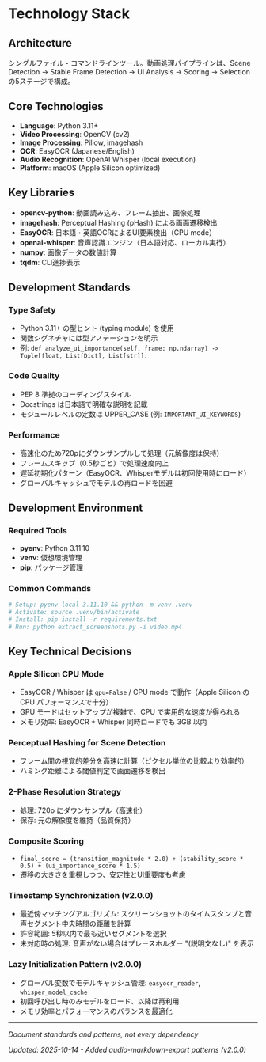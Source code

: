 # Technology Stack

## Architecture

シングルファイル・コマンドラインツール。動画処理パイプラインは、Scene Detection → Stable Frame Detection → UI Analysis → Scoring → Selection の5ステージで構成。

## Core Technologies

- **Language**: Python 3.11+
- **Video Processing**: OpenCV (cv2)
- **Image Processing**: Pillow, imagehash
- **OCR**: EasyOCR (Japanese/English)
- **Audio Recognition**: OpenAI Whisper (local execution)
- **Platform**: macOS (Apple Silicon optimized)

## Key Libraries

- **opencv-python**: 動画読み込み、フレーム抽出、画像処理
- **imagehash**: Perceptual Hashing (pHash) による画面遷移検出
- **EasyOCR**: 日本語・英語OCRによるUI要素検出（CPU mode）
- **openai-whisper**: 音声認識エンジン（日本語対応、ローカル実行）
- **numpy**: 画像データの数値計算
- **tqdm**: CLI進捗表示

## Development Standards

### Type Safety
- Python 3.11+ の型ヒント (typing module) を使用
- 関数シグネチャには型アノテーションを明示
- 例: `def analyze_ui_importance(self, frame: np.ndarray) -> Tuple[float, List[Dict], List[str]]:`

### Code Quality
- PEP 8 準拠のコーディングスタイル
- Docstrings は日本語で明確な説明を記載
- モジュールレベルの定数は UPPER_CASE (例: `IMPORTANT_UI_KEYWORDS`)

### Performance
- 高速化のため720pにダウンサンプルして処理（元解像度は保持）
- フレームスキップ（0.5秒ごと）で処理速度向上
- 遅延初期化パターン（EasyOCR、Whisperモデルは初回使用時にロード）
- グローバルキャッシュでモデルの再ロードを回避

## Development Environment

### Required Tools
- **pyenv**: Python 3.11.10
- **venv**: 仮想環境管理
- **pip**: パッケージ管理

### Common Commands
```bash
# Setup: pyenv local 3.11.10 && python -m venv .venv
# Activate: source .venv/bin/activate
# Install: pip install -r requirements.txt
# Run: python extract_screenshots.py -i video.mp4
```

## Key Technical Decisions

### Apple Silicon CPU Mode
- EasyOCR / Whisper は `gpu=False` / CPU mode で動作（Apple Silicon の CPU パフォーマンスで十分）
- GPU モードはセットアップが複雑で、CPU で実用的な速度が得られる
- メモリ効率: EasyOCR + Whisper 同時ロードでも 3GB 以内

### Perceptual Hashing for Scene Detection
- フレーム間の視覚的差分を高速に計算（ピクセル単位の比較より効率的）
- ハミング距離による閾値判定で画面遷移を検出

### 2-Phase Resolution Strategy
- 処理: 720p にダウンサンプル（高速化）
- 保存: 元の解像度を維持（品質保持）

### Composite Scoring
- `final_score = (transition_magnitude * 2.0) + (stability_score * 0.5) + (ui_importance_score * 1.5)`
- 遷移の大きさを重視しつつ、安定性とUI重要度も考慮

### Timestamp Synchronization (v2.0.0)
- 最近傍マッチングアルゴリズム: スクリーンショットのタイムスタンプと音声セグメント中央時間の距離を計算
- 許容範囲: 5秒以内で最も近いセグメントを選択
- 未対応時の処理: 音声がない場合はプレースホルダー "(説明文なし)" を表示

### Lazy Initialization Pattern (v2.0.0)
- グローバル変数でモデルキャッシュ管理: `easyocr_reader`, `whisper_model_cache`
- 初回呼び出し時のみモデルをロード、以降は再利用
- メモリ効率とパフォーマンスのバランスを最適化

---
_Document standards and patterns, not every dependency_

_Updated: 2025-10-14 - Added audio-markdown-export patterns (v2.0.0)_
